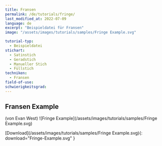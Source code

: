 ```yaml
---
title: Fransen
permalink: /de/tutorials/fringe/
last_modified_at: 2022-07-09
language: de
excerpt: "Beispieldatei für Fransen"
image: "/assets/images/tutorials/samples/Fringe Example.svg"

tutorial-typ:
  - Beispieldatei
stichart:
  - Satinstich
  - Geradstich
  - Manueller Stich
  - Füllstich
techniken:
  - Fransen
field-of-use:
schwierigkeitsgrad: 
---
```

## Fransen Example
 (von Evan West)
![Fringe Example](/assets/images/tutorials/samples/Fringe Example.svg)

[Download](/assets/images/tutorials/samples/Fringe Example.svg){: download="Fringe-Example.svg" }
